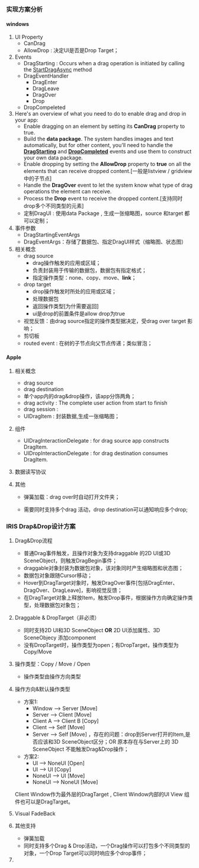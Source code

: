 ### 实现方案分析

#### windows

1. UI Property
   - CanDrag
   - AllowDrop : 决定UI是否是Drop Target；
2. Events
   - DragStarting : Occurs when a drag operation is initiated by calling the [StartDragAsync](https://learn.microsoft.com/en-us/uwp/api/windows.ui.xaml.uielement.startdragasync?view=winrt-22621#windows-ui-xaml-uielement-startdragasync(windows-ui-input-pointerpoint)) method
   - DragEventHandler
     - DragEnter
     - DragLeave
     - DragOver 
     - Drop
   - DropCompeleted 
3. Here's an overview of what you need to do to enable drag and drop in your app:
   - Enable dragging on an element by setting its **CanDrag** property to true. 
   - Build the **data package**. The system handles images and text automatically, but for other content, you'll need to handle the [**DragStarting**](https://learn.microsoft.com/en-us/uwp/api/windows.ui.xaml.uielement.dragstarting) and [**DropCompleted**](https://learn.microsoft.com/en-us/uwp/api/windows.ui.xaml.uielement.dropcompleted) events and use them to construct your own data package.
   - Enable dropping by setting the **AllowDrop** property to **true** on all the elements that can receive dropped content.[一般是listview / gridview中的子节点]
   - Handle the **DragOver** event to let the system know what type of drag operations the element can receive.
   - Process the **Drop** event to receive the dropped content.[支持同时drop多个不同类型的元素]
   - 定制DragUI : 使用data Package , 生成一张缩略图，source 和target 都可以定制；
4. 事件参数
   - DragStartingEventArgs
   - DragEventArgs：存储了数据包、指定DragUI样式（缩略图、状态图）
5. 相关概念
   - drag source
     - drag操作触发的应用或区域；
     - 负责封装用于传输的数据包，数据包有指定格式；
     - 指定操作类型：none、copy、move、**link**；
   - drop target
     - drop操作触发时所处的应用或区域；
     - 处理数据包
     - 返回操作类型[为什需要返回]
     - ui是drop的前置条件是allow drop为true
   - 视觉反馈：由drag source指定的操作类型据决定，受drag over target 影响；
   - 剪切板
   - routed event : 在树的子节点向父节点传递；类似冒泡；

#### Apple

1. 相关概念

   - drag source
   - drag destination
   - 单个app内的drag&drop操作，该app分饰两角；
   - drag activity : The complete user action from start to finish
   - drag session : 
   - UIDragItem : 封装数据,生成一张缩略图；

2. 组件

   - UIDragInteractionDelegate : for drag source app constructs DragItem.
   - UIDropInteractionDelegate :  for drag destination consumes DragItem.

3. 数据读写协议

4. 其他

   - 弹簧加载：drag over时自动打开文件夹；

   - 需要同时支持多个drag 活动，drop destination可以通知响应多个drop;

     

### IRIS Drap&Drop设计方案

1. Drag&Drop流程

   - 普通Drag事件触发，且操作对象为支持draggable 的2D UI或3D SceneObject，则触发DragBegin事件；
   -  draggable对象封装为数据包对象，该对象同时产生缩略图和状态图；
   - 数据包对象跟随Cursor移动；
   - Hover到DragTarget对象时，触发DragOver事件[包括DragEnter、DragOver、DragLeave]，影响视觉反馈；
   - 在DragTarget对象上释放Item，触发Drop事件，根据操作方向确定操作类型，处理数据包对象包；

2. Draggable & DropTarget（非必须）

   - 同时支持2D UI和3D SceneObject **OR** 2D UI添加属性、3D SceneObjecy 添加component
   - 没有DropTarget时，操作类型为open；有DropTarget，操作类型为Copy/Move

3. 操作类型：Copy / Move / Open 

   - 操作类型由操作方向类型

4. 操作方向&默认操作类型

   - 方案1:
     - Window --> Server [Move]
     - Server --> Client [Move]
     - Client A --> Client B [Copy]
     - Client --> Self [Move]
     - Server --> Self [Move]  ，存在的问题：drop到Server打开的Item,是否应该和3D SceneObject区分；OR 原本存在与Server上的 3D SceneObject 不能触发Drag&Drop操作；
   - 方案2:
     - UI --> NoneUI  [Open]
     - UI --> UI [Copy]
     - NoneUI --> UI [Move]
     - NoneUI --> NoneUI [Move]

   Client Window作为最外层的DragTarget , Client Window内部的UI View 组件也可以是DragTarget。

5. Visual FadeBack

6. 其他支持

   - 弹簧加载
   - 同时支持多个Drag & Drop活动，一个Drag操作可以打包多个不同类型的对象，一个Drop Target可以同时响应多个drop事件；

7. 